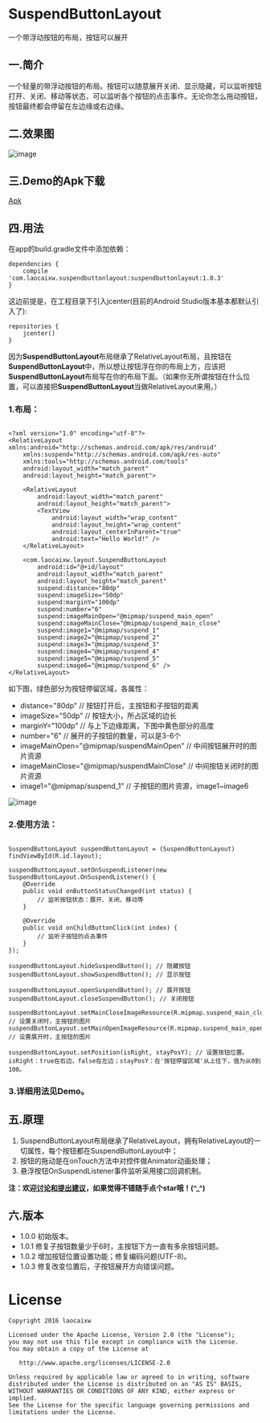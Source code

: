 # SuspendButtonLayout

一个带浮动按钮的布局，按钮可以展开

## 一.简介

一个轻量的带浮动按钮的布局。按钮可以随意展开关闭、显示隐藏，可以监听按钮打开、关闭、移动等状态，可以监听各个按钮的点击事件。无论你怎么拖动按钮，按钮最终都会停留在左边缘或右边缘。

## 二.效果图

![image](https://raw.githubusercontent.com/laocaixw/SuspendButtonLayout/master/screen/image1.gif)

## 三.Demo的Apk下载

[Apk](https://raw.githubusercontent.com/laocaixw/SuspendButtonLayout/master/screen/Demo_SuspendButtonLayout.apk)

## 四.用法

在app的build.gradle文件中添加依赖：
```
dependencies {
    compile 'com.laocaixw.suspendbuttonlayout:suspendbuttonlayout:1.0.3'
}
```

这边前提是，在工程目录下引入jcenter(目前的Android Studio版本基本都默认引入了):
```
repositories {
    jcenter()
}
```

因为**SuspendButtonLayout**布局继承了RelativeLayout布局，且按钮在**SuspendButtonLayout**中，所以想让按钮浮在你的布局上方，应该把**SuspendButtonLayout**布局写在你的布局下面。（如果你无所谓按钮在什么位置，可以直接把**SuspendButtonLayout**当做RelativeLayout来用。）

### 1.布局：

```

<?xml version="1.0" encoding="utf-8"?>
<RelativeLayout xmlns:android="http://schemas.android.com/apk/res/android"
    xmlns:suspend="http://schemas.android.com/apk/res-auto"
    xmlns:tools="http://schemas.android.com/tools"
    android:layout_width="match_parent"
    android:layout_height="match_parent">
    
    <RelativeLayout
        android:layout_width="match_parent"
        android:layout_height="match_parent">
        <TextView
            android:layout_width="wrap_content"
            android:layout_height="wrap_content"
            android:layout_centerInParent="true"
            android:text="Hello World!" />
    </RelativeLayout>

    <com.laocaixw.layout.SuspendButtonLayout
        android:id="@+id/layout"
        android:layout_width="match_parent"
        android:layout_height="match_parent"
        suspend:distance="80dp"
        suspend:imageSize="50dp"
        suspend:marginY="100dp"
        suspend:number="6"
        suspend:imageMainOpen="@mipmap/suspend_main_open"
        suspend:imageMainClose="@mipmap/suspend_main_close"
        suspend:image1="@mipmap/suspend_1"
        suspend:image2="@mipmap/suspend_2"
        suspend:image3="@mipmap/suspend_3"
        suspend:image4="@mipmap/suspend_4"
        suspend:image5="@mipmap/suspend_5"
        suspend:image6="@mipmap/suspend_6" />
</RelativeLayout>

```

如下图，绿色部分为按钮停留区域，各属性：

- distance="80dp" // 按钮打开后，主按钮和子按钮的距离
- imageSize="50dp" // 按钮大小，所占区域的边长
- marginY="100dp" // 与上下边缘距离，下图中黄色部分的高度
- number="6" // 展开的子按钮的数量，可以是3-6个
- imageMainOpen="@mipmap/suspendMainOpen" // 中间按钮展开时的图片资源
- imageMainClose="@mipmap/suspendMainClose" // 中间按钮关闭时的图片资源
- image1="@mipmap/suspend_1" // 子按钮的图片资源，image1~image6

![image](https://raw.githubusercontent.com/laocaixw/SuspendButtonLayout/master/screen/image2.jpg)

### 2.使用方法：

```

SuspendButtonLayout suspendButtonLayout = (SuspendButtonLayout) findViewById(R.id.layout);

suspendButtonLayout.setOnSuspendListener(new SuspendButtonLayout.OnSuspendListener() {
    @Override
    public void onButtonStatusChanged(int status) {
        // 监听按钮状态：展开、关闭、移动等
    }

    @Override
    public void onChildButtonClick(int index) {
        // 监听子按钮的点击事件
    }
});

suspendButtonLayout.hideSuspendButton(); // 隐藏按钮
suspendButtonLayout.showSuspendButton(); // 显示按钮

suspendButtonLayout.openSuspendButton(); // 展开按钮
suspendButtonLayout.closeSuspendButton(); // 关闭按钮

suspendButtonLayout.setMainCloseImageResource(R.mipmap.suspend_main_close); // 设置关闭时，主按钮的图片
suspendButtonLayout.setMainOpenImageResource(R.mipmap.suspend_main_open); // 设置展开时，主按钮的图片

suspendButtonLayout.setPosition(isRight, stayPosY); // 设置按钮位置。isRight：true在右边，false在左边；stayPosY：在'按钮停留区域'从上往下，值为从0到100。

```

### 3.详细用法见Demo。

## 五.原理

1. SuspendButtonLayout布局继承了RelativeLayout，拥有RelativeLayout的一切属性，每个按钮都在SuspendButtonLayout中；
2. 按钮的拖动是在onTouch方法中对控件做Animator动画处理；
3. 悬浮按钮OnSuspendListener事件监听采用接口回调机制。

**注：欢迎[讨论和提出建议](https://github.com/laocaixw/SuspendButtonLayout/issues)，如果觉得不错随手点个star哦！(^_^)**

## 六.版本

- 1.0.0 初始版本。
- 1.0.1 修复子按钮数量少于6时，主按钮下方一直有多余按钮问题。
- 1.0.2 增加按钮位置设置功能；修复编码问题(UTF-8)。
- 1.0.3 修复改变位置后，子按钮展开方向错误问题。

# License

    Copyright 2016 laocaixw
    
    Licensed under the Apache License, Version 2.0 (the "License");
    you may not use this file except in compliance with the License.
    You may obtain a copy of the License at
    
       http://www.apache.org/licenses/LICENSE-2.0
    
    Unless required by applicable law or agreed to in writing, software
    distributed under the License is distributed on an "AS IS" BASIS,
    WITHOUT WARRANTIES OR CONDITIONS OF ANY KIND, either express or implied.
    See the License for the specific language governing permissions and
    limitations under the License.